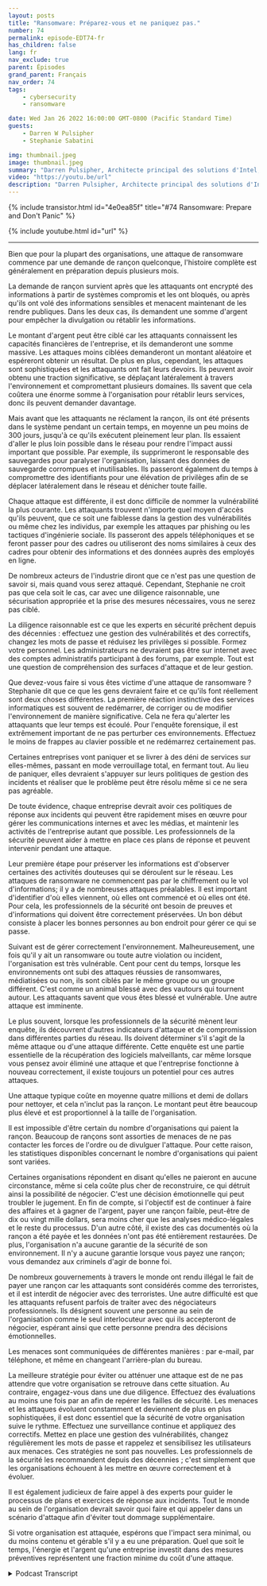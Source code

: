 ```yaml
---
layout: posts
title: "Ransomware: Préparez-vous et ne paniquez pas."
number: 74
permalink: episode-EDT74-fr
has_children: false
lang: fr
nav_exclude: true
parent: Épisodes
grand_parent: Français
nav_order: 74
tags:
    - cybersecurity
    - ransomware

date: Wed Jan 26 2022 16:00:00 GMT-0800 (Pacific Standard Time)
guests:
    - Darren W Pulsipher
    - Stephanie Sabatini

img: thumbnail.jpeg
image: thumbnail.jpeg
summary: "Darren Pulsipher, Architecte principal des solutions d'Intel, s'entretient avec Stephanie Sabatini, Directrice principale des services professionnels de Hitachi Systems Security, sur la prévention et la préparation des attaques de ransomware, ainsi que sur les mesures à prendre si votre organisation est attaquée."
video: "https://youtu.be/url"
description: "Darren Pulsipher, Architecte principal des solutions d'Intel, s'entretient avec Stephanie Sabatini, Directrice principale des services professionnels de Hitachi Systems Security, sur la prévention et la préparation des attaques de ransomware, ainsi que sur les mesures à prendre si votre organisation est attaquée."
---
```


<div>
{% include transistor.html id="4e0ea85f" title="#74 Ransomware: Prepare and Don't Panic" %}

{% include youtube.html id="url" %}
</div>

---

Bien que pour la plupart des organisations, une attaque de ransomware commence par une demande de rançon quelconque, l'histoire complète est généralement en préparation depuis plusieurs mois.

La demande de rançon survient après que les attaquants ont encrypté des informations à partir de systèmes compromis et les ont bloqués, ou après qu'ils ont volé des informations sensibles et menacent maintenant de les rendre publiques. Dans les deux cas, ils demandent une somme d'argent pour empêcher la divulgation ou rétablir les informations.

Le montant d'argent peut être ciblé car les attaquants connaissent les capacités financières de l'entreprise, et ils demanderont une somme massive. Les attaques moins ciblées demanderont un montant aléatoire et espéreront obtenir un résultat. De plus en plus, cependant, les attaques sont sophistiquées et les attaquants ont fait leurs devoirs. Ils peuvent avoir obtenu une traction significative, se déplaçant latéralement à travers l'environnement et compromettant plusieurs domaines. Ils savent que cela coûtera une énorme somme à l'organisation pour rétablir leurs services, donc ils peuvent demander davantage.

Mais avant que les attaquants ne réclament la rançon, ils ont été présents dans le système pendant un certain temps, en moyenne un peu moins de 300 jours, jusqu'à ce qu'ils exécutent pleinement leur plan. Ils essaient d'aller le plus loin possible dans le réseau pour rendre l'impact aussi important que possible. Par exemple, ils supprimeront le responsable des sauvegardes pour paralyser l'organisation, laissant des données de sauvegarde corrompues et inutilisables. Ils passeront également du temps à compromettre des identifiants pour une élévation de privilèges afin de se déplacer latéralement dans le réseau et dénicher toute faille.

Chaque attaque est différente, il est donc difficile de nommer la vulnérabilité la plus courante. Les attaquants trouvent n'importe quel moyen d'accès qu'ils peuvent, que ce soit une faiblesse dans la gestion des vulnérabilités ou même chez les individus, par exemple les attaques par phishing ou les tactiques d'ingénierie sociale. Ils passeront des appels téléphoniques et se feront passer pour des cadres ou utiliseront des noms similaires à ceux des cadres pour obtenir des informations et des données auprès des employés en ligne.

De nombreux acteurs de l'industrie diront que ce n'est pas une question de savoir si, mais quand vous serez attaqué. Cependant, Stephanie ne croit pas que cela soit le cas, car avec une diligence raisonnable, une sécurisation appropriée et la prise des mesures nécessaires, vous ne serez pas ciblé.

La diligence raisonnable est ce que les experts en sécurité prêchent depuis des décennies : effectuez une gestion des vulnérabilités et des correctifs, changez les mots de passe et réduisez les privilèges si possible. Formez votre personnel. Les administrateurs ne devraient pas être sur internet avec des comptes administratifs participant à des forums, par exemple. Tout est une question de compréhension des surfaces d'attaque et de leur gestion.

Que devez-vous faire si vous êtes victime d'une attaque de ransomware ? Stephanie dit que ce que les gens devraient faire et ce qu'ils font réellement sont deux choses différentes. La première réaction instinctive des services informatiques est souvent de redémarrer, de corriger ou de modifier l'environnement de manière significative. Cela ne fera qu'alerter les attaquants que leur temps est écoulé. Pour l'enquête forensique, il est extrêmement important de ne pas perturber ces environnements. Effectuez le moins de frappes au clavier possible et ne redémarrez certainement pas.

Certaines entreprises vont paniquer et se livrer à des déni de services sur elles-mêmes, passant en mode verrouillage total, en fermant tout. Au lieu de paniquer, elles devraient s'appuyer sur leurs politiques de gestion des incidents et réaliser que le problème peut être résolu même si ce ne sera pas agréable.

De toute évidence, chaque entreprise devrait avoir ces politiques de réponse aux incidents qui peuvent être rapidement mises en œuvre pour gérer les communications internes et avec les médias, et maintenir les activités de l'entreprise autant que possible. Les professionnels de la sécurité peuvent aider à mettre en place ces plans de réponse et peuvent intervenir pendant une attaque.

Leur première étape pour préserver les informations est d'observer certaines des activités douteuses qui se déroulent sur le réseau. Les attaques de ransomware ne commencent pas par le chiffrement ou le vol d'informations; il y a de nombreuses attaques préalables. Il est important d'identifier d'où elles viennent, où elles ont commencé et où elles ont été. Pour cela, les professionnels de la sécurité ont besoin de preuves et d'informations qui doivent être correctement préservées. Un bon début consiste à placer les bonnes personnes au bon endroit pour gérer ce qui se passe.

Suivant est de gérer correctement l'environnement. Malheureusement, une fois qu'il y ait un ransomware ou toute autre violation ou incident, l'organisation est très vulnérable. Cent pour cent du temps, lorsque les environnements ont subi des attaques réussies de ransomwares, médiatisées ou non, ils sont ciblés par le même groupe ou un groupe différent. C'est comme un animal blessé avec des vautours qui tournent autour. Les attaquants savent que vous êtes blessé et vulnérable. Une autre attaque est imminente.

Le plus souvent, lorsque les professionnels de la sécurité mènent leur enquête, ils découvrent d'autres indicateurs d'attaque et de compromission dans différentes parties du réseau. Ils doivent déterminer s'il s'agit de la même attaque ou d'une attaque différente. Cette enquête est une partie essentielle de la récupération des logiciels malveillants, car même lorsque vous pensez avoir éliminé une attaque et que l'entreprise fonctionne à nouveau correctement, il existe toujours un potentiel pour ces autres attaques.

Une attaque typique coûte en moyenne quatre millions et demi de dollars pour nettoyer, et cela n'inclut pas la rançon. Le montant peut être beaucoup plus élevé et est proportionnel à la taille de l'organisation.

Il est impossible d'être certain du nombre d'organisations qui paient la rançon. Beaucoup de rançons sont assorties de menaces de ne pas contacter les forces de l'ordre ou de divulguer l'attaque. Pour cette raison, les statistiques disponibles concernant le nombre d'organisations qui paient sont variées.

Certaines organisations répondent en disant qu'elles ne paieront en aucune circonstance, même si cela coûte plus cher de reconstruire, ce qui détruit ainsi la possibilité de négocier. C'est une décision émotionnelle qui peut troubler le jugement. En fin de compte, si l'objectif est de continuer à faire des affaires et à gagner de l'argent, payer une rançon faible, peut-être de dix ou vingt mille dollars, sera moins cher que les analyses médico-légales et le reste du processus. D'un autre côté, il existe des cas documentés où la rançon a été payée et les données n'ont pas été entièrement restaurées. De plus, l'organisation n'a aucune garantie de la sécurité de son environnement. Il n'y a aucune garantie lorsque vous payez une rançon; vous demandez aux criminels d'agir de bonne foi.

De nombreux gouvernements à travers le monde ont rendu illégal le fait de payer une rançon car les attaquants sont considérés comme des terroristes, et il est interdit de négocier avec des terroristes. Une autre difficulté est que les attaquants refusent parfois de traiter avec des négociateurs professionnels. Ils désignent souvent une personne au sein de l'organisation comme le seul interlocuteur avec qui ils accepteront de négocier, espérant ainsi que cette personne prendra des décisions émotionnelles.

Les menaces sont communiquées de différentes manières : par e-mail, par téléphone, et même en changeant l'arrière-plan du bureau.

La meilleure stratégie pour éviter ou atténuer une attaque est de ne pas attendre que votre organisation se retrouve dans cette situation. Au contraire, engagez-vous dans une due diligence. Effectuez des évaluations au moins une fois par an afin de repérer les failles de sécurité. Les menaces et les attaques évoluent constamment et deviennent de plus en plus sophistiquées, il est donc essentiel que la sécurité de votre organisation suive le rythme. Effectuez une surveillance continue et appliquez des correctifs. Mettez en place une gestion des vulnérabilités, changez régulièrement les mots de passe et rappelez et sensibilisez les utilisateurs aux menaces. Ces stratégies ne sont pas nouvelles. Les professionnels de la sécurité les recommandent depuis des décennies ; c'est simplement que les organisations échouent à les mettre en œuvre correctement et à évoluer.

Il est également judicieux de faire appel à des experts pour guider le processus de plans et exercices de réponse aux incidents. Tout le monde au sein de l'organisation devrait savoir quoi faire et qui appeler dans un scénario d'attaque afin d'éviter tout dommage supplémentaire.

Si votre organisation est attaquée, espérons que l'impact sera minimal, ou du moins contenu et gérable s'il y a eu une préparation. Quel que soit le temps, l'énergie et l'argent qu'une entreprise investit dans des mesures préventives représentent une fraction minime du coût d'une attaque.



<details>
<summary> Podcast Transcript </summary>

<p></p>

</details>

